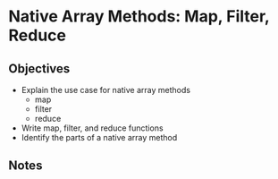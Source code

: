 # Native Array Methods: Map, Filter, Reduce

## Objectives

* Explain the use case for native array methods
  - map
  - filter
  - reduce
* Write map, filter, and reduce functions
* Identify the parts of a native array method


## Notes
